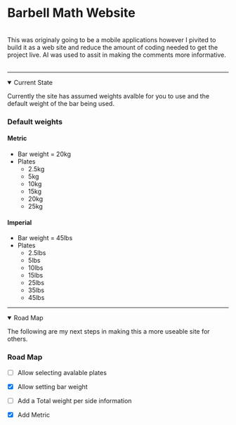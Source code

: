 # Barbell Math Website
<br>
This was originaly going to be a mobile applications however I pivited to build it as a web site and reduce the amount of coding needed to get the project live. AI was used to assit in making the comments more informative. 
<br>
<br>

---

<details open>

<summary>Current State</summary>

Currently the site has assumed weights avalble for you to use and the default weight of the bar being used. 

### Default weights  
#### Metric 
- Bar weight = 20kg <br>  
- Plates  <br>
    - 2.5kg  
    - 5kg  
    - 10kg  
    - 15kg
    - 20kg
    - 25kg


#### Imperial
- Bar weight = 45lbs
- Plates
    - 2.5lbs
    - 5lbs
    - 10lbs
    - 15lbs
    - 25lbs
    - 35lbs
    - 45lbs

</details>

---

<details open>

<summary>Road Map</summary>

The following are my next steps in making this a more useable site for others. 


### Road Map
- [ ] Allow selecting avalable plates
- [x] Allow setting bar weight
- [ ] Add a Total weight per side information
- [x] Add Metric


</details>